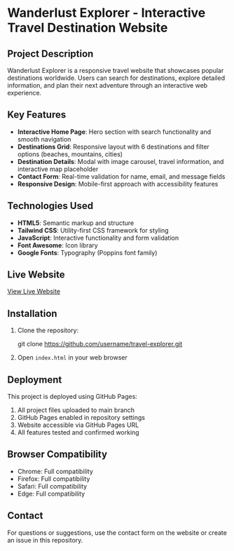# Wanderlust Explorer - Interactive Travel Destination Website

## Project Description

Wanderlust Explorer is a responsive travel website that showcases popular destinations worldwide. Users can search for destinations, explore detailed information, and plan their next adventure through an interactive web experience.

## Key Features

- **Interactive Home Page**: Hero section with search functionality and smooth navigation
- **Destinations Grid**: Responsive layout with 6 destinations and filter options (beaches, mountains, cities)
- **Destination Details**: Modal with image carousel, travel information, and interactive map placeholder
- **Contact Form**: Real-time validation for name, email, and message fields
- **Responsive Design**: Mobile-first approach with accessibility features

## Technologies Used

- **HTML5**: Semantic markup and structure
- **Tailwind CSS**: Utility-first CSS framework for styling
- **JavaScript**: Interactive functionality and form validation
- **Font Awesome**: Icon library
- **Google Fonts**: Typography (Poppins font family)

## Live Website

[View Live Website](https://rishi-ray.github.io/Travel-Site/)

## Installation

1. Clone the repository:
   
   git clone https://github.com/username/travel-explorer.git

2. Open `index.html` in your web browser

## Deployment

This project is deployed using GitHub Pages:

1. All project files uploaded to main branch
2. GitHub Pages enabled in repository settings
3. Website accessible via GitHub Pages URL
4. All features tested and confirmed working

## Browser Compatibility

- Chrome: Full compatibility
- Firefox: Full compatibility  
- Safari: Full compatibility
- Edge: Full compatibility

## Contact

For questions or suggestions, use the contact form on the website or create an issue in this repository.
